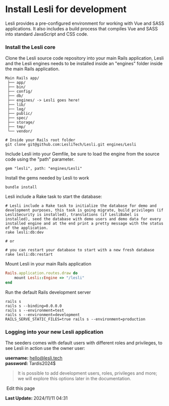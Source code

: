# Install Lesli for development
Lesli provides a pre-configured environment for working with Vue and SASS applications. It also includes a build process that compiles Vue and SASS into standard JavaScript and CSS code.


### Install the Lesli core 

Clone the Lesli source code repository into your main Rails application, Lesli and the Lesli engines needs to be installed inside an "engines" folder inside the main Rails application.

```text
Main Rails app/  
 ├── app/  
 ├── bin/  
 ├── config/  
 ├── db/  
 ├── engines/ -> Lesli goes here!   
 ├── lib/  
 ├── log/  
 ├── public/  
 ├── spec/  
 ├── storage/  
 ├── tmp/  
 └── vendor/  
```

```shell
# Inside your Rails root folder
git clone git@github.com:LesliTech/Lesli.git engines/Lesli
```

Include Lesli into your Gemfile, be sure to load the engine from the source code using the "path" parameter.

```shell
gem "lesli", path: "engines/Lesli"
```


Install the gems needed by Lesli to work

```shell
bundle install
```

Lesli include a Rake task to start the database:

```shell
# Lesli include a Rake task to initialize the database for demo and development purposes, this task is going migrate, build privileges (if LesliSecurity is installed), translations (if LesliBabel is installed), seed the database with demo users and demo data for every installed engine and at the end print a pretty message with the status of the application.
rake lesli:db:dev

# or

# you can restart your database to start with a new fresh database
rake lesli:db:restart
```

Mount Lesli in your main Rails application

```ruby
Rails.application.routes.draw do
    mount Lesli::Engine => "/lesli"
end
```

Run the default Rails development server

```shell
rails s 
rails s --binding=0.0.0.0
rails s --environment=test
rails s --environment=development
RAILS_SERVE_STATIC_FILES=true rails s --environment=production 
```


### Logging into your new Lesli application
The seeders comes with default users with different roles and privileges, to see Lesli in action use the owner user:

__username:__ hello@lesli.tech <br/>
__password:__ Tardis2024$

> It is possible to add development users, roles, privileges and more; we will explore this options later in the documentation.
<section class="lesli-documentation-footer">
    <p><a><i class="ri-external-link-fill"></i>&nbsp;Edit this page</a><p/>
    <p><b>Last Update: </b>2024/11/11 04:31</p>
</section>
<!-- This code was automatically generated -->
<!-- to update this docs please run rake docs:build -->
